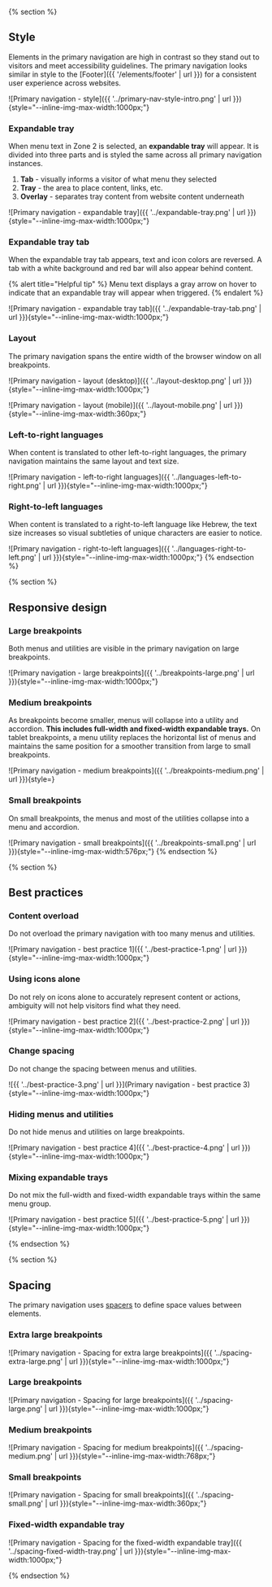 {% section %}
  ## Style

  Elements in the primary navigation are high in contrast so they stand out to 
  visitors and meet accessibility guidelines. The primary navigation looks 
  similar in style to the [Footer]({{ '/elements/footer' | url }}) for a 
  consistent user experience across websites.

  ![Primary navigation - style]({{ '../primary-nav-style-intro.png' | url 
  }}){style="--inline-img-max-width:1000px;"}

  ### Expandable tray

  When menu text in Zone 2 is selected, an **expandable tray** will appear. 
  It is divided into three parts and is styled the same across all primary 
  navigation instances.

  1. **Tab** - visually informs a visitor of what menu they selected
  1. **Tray** - the area to place content, links, etc.
  1. **Overlay** - separates tray content from website content underneath

  ![Primary navigation - expandable tray]({{ '../expandable-tray.png' | url 
  }}){style="--inline-img-max-width:1000px;"}

  ### Expandable tray tab

  When the expandable tray tab appears, text and icon colors are reversed. A tab 
  with a white background and red bar will also appear behind content.

  {% alert title="Helpful tip" %}
  Menu text displays a gray arrow on hover to indicate that an expandable tray 
  will appear when triggered.
  {% endalert %}

  ![Primary navigation - expandable tray tab]({{ '../expandable-tray-tab.png' | 
  url }}){style="--inline-img-max-width:1000px;"}

  ### Layout

  The primary navigation spans the entire width of the browser window on all 
  breakpoints.

  ![Primary navigation - layout (desktop)]({{ '../layout-desktop.png' | url 
  }}){style="--inline-img-max-width:1000px;"}

  ![Primary navigation - layout (mobile)]({{ '../layout-mobile.png' | url 
  }}){style="--inline-img-max-width:360px;"}

  ### Left-to-right languages

  When content is translated to other left-to-right languages, the primary 
  navigation maintains the same layout and text size.

  ![Primary navigation - left-to-right languages]({{ 
  '../languages-left-to-right.png' | url 
  }}){style="--inline-img-max-width:1000px;"}

  ### Right-to-left languages

  When content is translated to a right-to-left language like Hebrew, the text 
  size increases so visual subtleties of unique characters are easier to notice.

  ![Primary navigation - right-to-left languages]({{ 
  '../languages-right-to-left.png' | url 
  }}){style="--inline-img-max-width:1000px;"}
{% endsection %}

{% section %}
  ## Responsive design

  ### Large breakpoints

  Both menus and utilities are visible in the primary navigation on large 
  breakpoints.

  ![Primary navigation - large breakpoints]({{ '../breakpoints-large.png' | url 
  }}){style="--inline-img-max-width:1000px;"}

  ### Medium breakpoints

  As breakpoints become smaller, menus will collapse into a utility and 
  accordion. **This includes full-width and fixed-width expandable 
  trays.** On tablet breakpoints, a menu utility replaces the horizontal 
  list of menus and maintains the same position for a smoother transition from 
  large to small breakpoints.

  ![Primary navigation - medium breakpoints]({{ '../breakpoints-medium.png' | url 
  }}){style=}

  ### Small breakpoints

  On small breakpoints, the menus and most of the utilities collapse into a menu 
  and accordion.

  ![Primary navigation - small breakpoints]({{ '../breakpoints-small.png' | url 
  }}){style="--inline-img-max-width:576px;"}
{% endsection %}

{% section %}
  ## Best practices

  ### Content overload

  Do not overload the primary navigation with too many menus and utilities.

  ![Primary navigation - best practice 1]({{ '../best-practice-1.png' | url 
  }}){style="--inline-img-max-width:1000px;"}

  ### Using icons alone

  Do not rely on icons alone to accurately represent content or actions, 
  ambiguity will not help visitors find what they need.

  ![Primary navigation - best practice 2]({{ '../best-practice-2.png' | url 
  }}){style="--inline-img-max-width:1000px;"}

  ### Change spacing

  Do not change the spacing between menus and utilities.

  ![{{ '../best-practice-3.png' | url }}](Primary navigation - best practice 
  3){style="--inline-img-max-width:1000px;"}

  ### Hiding menus and utilities

  Do not hide menus and utilities on large breakpoints.

  ![Primary navigation - best practice 4]({{ '../best-practice-4.png' | url 
  }}){style="--inline-img-max-width:1000px;"}

  ### Mixing expandable trays

  Do not mix the full-width and fixed-width expandable trays within the same 
  menu group.

  ![Primary navigation - best practice 5]({{ '../best-practice-5.png' | url 
  }}){style="--inline-img-max-width:1000px;"}

{% endsection %}

{% section %}
  ## Spacing

  The primary navigation uses [spacers]({{'/foundations/spacing'|url}}) to define space values 
  between elements.

  ### Extra large breakpoints

  ![Primary navigation - Spacing for extra large breakpoints]({{ 
  '../spacing-extra-large.png' | url }}){style="--inline-img-max-width:1000px;"}

  ### Large breakpoints

  ![Primary navigation - Spacing for large breakpoints]({{ '../spacing-large.png' 
  | url }}){style="--inline-img-max-width:1000px;"}

  ### Medium breakpoints

  ![Primary navigation - Spacing for medium breakpoints]({{ 
  '../spacing-medium.png' | url }}){style="--inline-img-max-width:768px;"}

  ### Small breakpoints

  ![Primary navigation - Spacing for small breakpoints]({{ '../spacing-small.png' 
  | url }}){style="--inline-img-max-width:360px;"}

  ### Fixed-width expandable tray

  ![Primary navigation - Spacing for the fixed-width expandable tray]({{ 
  '../spacing-fixed-width-tray.png' | url 
  }}){style="--inline-img-max-width:1000px;"}

{% endsection %}

